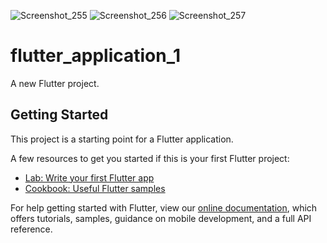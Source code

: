 ![Screenshot_255](https://user-images.githubusercontent.com/112989189/208315689-a35e2437-b9db-40a0-9b55-10873dd711ef.png)
![Screenshot_256](https://user-images.githubusercontent.com/112989189/208315691-7bdda8fc-cf16-4824-a6e3-20e95a3b2e2c.png)
![Screenshot_257](https://user-images.githubusercontent.com/112989189/208315694-4e394071-af48-47fa-87e4-4b383869a414.png)
# flutter_application_1

A new Flutter project.

## Getting Started

This project is a starting point for a Flutter application.

A few resources to get you started if this is your first Flutter project:

- [Lab: Write your first Flutter app](https://flutter.dev/docs/get-started/codelab)
- [Cookbook: Useful Flutter samples](https://flutter.dev/docs/cookbook)

For help getting started with Flutter, view our
[online documentation](https://flutter.dev/docs), which offers tutorials,
samples, guidance on mobile development, and a full API reference.
